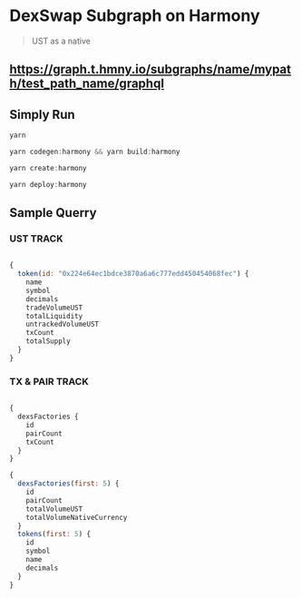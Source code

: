 # DexSwap Subgraph on Harmony


> UST as a native
## **https://graph.t.hmny.io/subgraphs/name/mypath/test_path_name/graphql**

## **Simply Run**

```jsx
yarn

yarn codegen:harmony && yarn build:harmony

yarn create:harmony 

yarn deploy:harmony
```

## **Sample Querry**

### UST TRACK

```jsx

{
  token(id: "0x224e64ec1bdce3870a6a6c777edd450454068fec") {
    name
    symbol
    decimals
    tradeVolumeUST
    totalLiquidity
    untrackedVolumeUST
    txCount
    totalSupply
  }
}
```

###  TX & PAIR TRACK
```jsx

{
  dexsFactories {
    id
    pairCount
    txCount
  }
}
```

```jsx
{
  dexsFactories(first: 5) {
    id
    pairCount
    totalVolumeUST
    totalVolumeNativeCurrency
  }
  tokens(first: 5) {
    id
    symbol
    name
    decimals
  }
}
```
